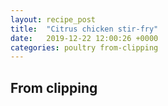 ```yaml
---
layout: recipe_post
title:  "Citrus chicken stir-fry"
date:   2019-12-22 12:00:26 +0000
categories: poultry from-clipping
---
```


## From clipping
